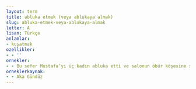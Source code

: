 ```yaml
---
layout: term
title: abluka etmek (veya ablukaya almak)
slug: abluka-etmek-veya-ablukaya-almak
letter: A
lisan: Türkçe
anlamlar:
- kuşatmak
ozellikler:
- - ''
ornekler:
- - Bu sefer Mustafa’yı üç kadın abluka etti ve salonun öbür köşesine sürüklediler.
orneklerkaynak:
- - Aka Gündüz
---
```

